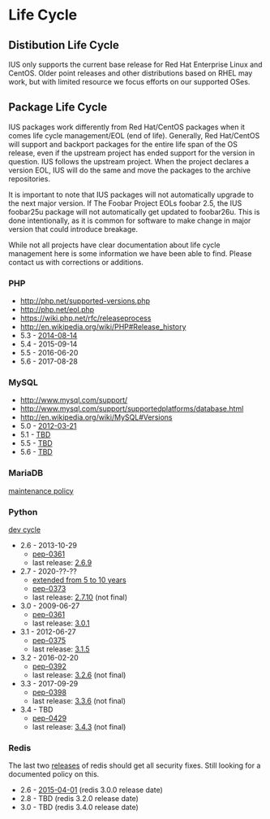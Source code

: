 # Life Cycle

## Distibution Life Cycle

IUS only supports the current base release for Red Hat Enterprise Linux and
CentOS.  Older point releases and other distributions based on RHEL may work,
but with limited resource we focus efforts on our supported OSes.

## Package Life Cycle
IUS packages work differently from Red Hat/CentOS packages when it comes
life cycle management/EOL (end of life). Generally, Red Hat/CentOS will support
and backport packages for the entire life span of the OS release, even if the
upstream project has ended support for the version in question. IUS follows the
upstream project.  When the project declares a version EOL, IUS will do the
same and move the packages to the archive repositories.

It is important to note that IUS packages will not automatically upgrade to the
next major version. If The Foobar Project EOLs foobar 2.5, the IUS foobar25u
package will not automatically get updated to foobar26u. This is done
intentionally, as it is common for software to make change in major version
that could introduce breakage.

While not all projects have clear documentation about life cycle management
here is some information we have been able to find. Please contact us with
corrections or additions.

### PHP

* http://php.net/supported-versions.php
* http://php.net/eol.php
* https://wiki.php.net/rfc/releaseprocess
* http://en.wikipedia.org/wiki/PHP#Release_history
* 5.3 - [2014-08-14](http://php.net/archive/2014.php#id2014-08-14-1)
* 5.4 - 2015-09-14
* 5.5 - 2016-06-20
* 5.6 - 2017-08-28

### MySQL

* http://www.mysql.com/support/
* http://www.mysql.com/support/supportedplatforms/database.html
* http://en.wikipedia.org/wiki/MySQL#Versions
* 5.0 - [2012-03-21](http://dev.mysql.com/doc/relnotes/mysql/5.0/en/news-5-0-96.html)
* 5.1 - [TBD](http://dev.mysql.com/doc/relnotes/mysql/5.1/en/)
* 5.5 - [TBD](http://dev.mysql.com/doc/relnotes/mysql/5.5/en/)
* 5.6 - [TBD](http://dev.mysql.com/doc/relnotes/mysql/5.6/en/)

### MariaDB

[maintenance policy](https://mariadb.com/kb/en/mariadb/mariadb-maintenance-policy/)

### Python

[dev cycle](https://docs.python.org/devguide/devcycle.html)

* 2.6 - 2013-10-29
    * [pep-0361](https://www.python.org/dev/peps/pep-0361/)
    * last release: [2.6.9](https://www.python.org/download/releases/2.6.9/)
* 2.7 - 2020-??-??
    * [extended from 5 to 10 years](https://hg.python.org/peps/rev/76d43e52d978)
    * [pep-0373](https://www.python.org/dev/peps/pep-0373/)
    * last release: [2.7.10](https://www.python.org/downloads/release/python-2710/) (not final)
* 3.0 - 2009-06-27
    * [pep-0361](https://www.python.org/dev/peps/pep-0361/)
    * last release: [3.0.1](https://www.python.org/download/releases/3.0.1/)
* 3.1 - 2012-06-27
    * [pep-0375](https://www.python.org/dev/peps/pep-0375/)
    * last release: [3.1.5](https://www.python.org/downloads/release/python-315/)
* 3.2 - 2016-02-20
    * [pep-0392](https://www.python.org/dev/peps/pep-0392/)
    * last release: [3.2.6](https://www.python.org/downloads/release/python-326/) (not final)
* 3.3 - 2017-09-29
    * [pep-0398](https://www.python.org/dev/peps/pep-0398/)
    * last release: [3.3.6](https://www.python.org/downloads/release/python-336/) (not final)
* 3.4 - TBD
    * [pep-0429](https://www.python.org/dev/peps/pep-0429/)
    * last release: [3.4.3](https://www.python.org/downloads/release/python-343/) (not final)

### Redis

The last two [releases](http://redis.io/download) of redis should get all security fixes.  Still looking for a documented policy on this.

* 2.6 - [2015-04-01](https://github.com/antirez/redis/blob/7ae1d4d6f50fa627a32eee261743d41d64a13e96/00-RELEASENOTES#L36) (redis 3.0.0 release date)
* 2.8 - TBD (redis 3.2.0 release date)
* 3.0 - TBD (redis 3.4.0 release date)
